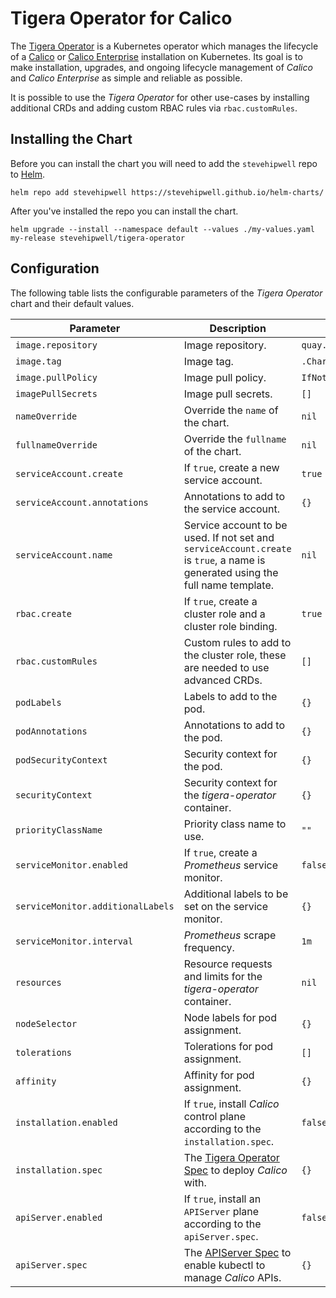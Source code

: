 # Tigera Operator for Calico

The [Tigera Operator](https://www.tigera.io/) is a Kubernetes operator which manages the lifecycle of a [Calico](https://www.tigera.io/project-calico/) or [Calico Enterprise](https://www.tigera.io/tigera-products/calico-enterprise/) installation on Kubernetes. Its goal is to make installation, upgrades, and ongoing lifecycle management of _Calico_ and _Calico Enterprise_ as simple and reliable as possible.

It is possible to use the _Tigera Operator_ for other use-cases by installing additional CRDs and adding custom RBAC rules via `rbac.customRules`.

## Installing the Chart

Before you can install the chart you will need to add the `stevehipwell` repo to [Helm](https://helm.sh/).

```shell
helm repo add stevehipwell https://stevehipwell.github.io/helm-charts/
```

After you've installed the repo you can install the chart.

```shell
helm upgrade --install --namespace default --values ./my-values.yaml my-release stevehipwell/tigera-operator
```

## Configuration

The following table lists the configurable parameters of the _Tigera Operator_ chart and their default values.

| Parameter                         | Description                                                                                                                                       | Default                   |
| --------------------------------- | ------------------------------------------------------------------------------------------------------------------------------------------------- | ------------------------- |
| `image.repository`                | Image repository.                                                                                                                                 | `quay.io/tigera/operator` |
| `image.tag`                       | Image tag.                                                                                                                                        | `.Chart.AppVersion`       |
| `image.pullPolicy`                | Image pull policy.                                                                                                                                | `IfNotPresent`            |
| `imagePullSecrets`                | Image pull secrets.                                                                                                                               | `[]`                      |
| `nameOverride`                    | Override the `name` of the chart.                                                                                                                 | `nil`                     |
| `fullnameOverride`                | Override the `fullname` of the chart.                                                                                                             | `nil`                     |
| `serviceAccount.create`           | If `true`, create a new service account.                                                                                                          | `true`                    |
| `serviceAccount.annotations`      | Annotations to add to the service account.                                                                                                        | `{}`                      |
| `serviceAccount.name`             | Service account to be used. If not set and `serviceAccount.create` is `true`, a name is generated using the full name template.                   | `nil`                     |
| `rbac.create`                     | If `true`, create a cluster role and a cluster role binding.                                                                                      | `true`                    |
| `rbac.customRules`                     | Custom rules to add to the cluster role, these are needed to use advanced CRDs.                                                                                      | `[]`                    |
| `podLabels`                       | Labels to add to the pod.                                                                                                                         | `{}`                      |
| `podAnnotations`                  | Annotations to add to the pod.                                                                                                                    | `{}`                      |
| `podSecurityContext`              | Security context for the pod.                                                                                                                     | `{}`                      |
| `securityContext`                 | Security context for the _tigera-operator_ container.                                                                                             | `{}`                      |
| `priorityClassName`               | Priority class name to use.                                                                                                                       | `""`                      |
| `serviceMonitor.enabled`          | If `true`, create a _Prometheus_ service monitor.                                                                                                 | `false`                   |
| `serviceMonitor.additionalLabels` | Additional labels to be set on the service monitor.                                                                                               | `{}`                      |
| `serviceMonitor.interval`         | _Prometheus_ scrape frequency.                                                                                                                    | `1m`                      |
| `resources`                       | Resource requests and limits for the _tigera-operator_ container.                                                                                 | `nil`                     |
| `nodeSelector`                    | Node labels for pod assignment.                                                                                                                   | `{}`                      |
| `tolerations`                     | Tolerations for pod assignment.                                                                                                                   | `[]`                      |
| `affinity`                        | Affinity for pod assignment.                                                                                                                      | `{}`                      |
| `installation.enabled`            | If `true`, install _Calico_ control plane according to the `installation.spec`.                                                                   | `false`                   |
| `installation.spec`               | The [Tigera Operator Spec](https://docs.projectcalico.org/reference/installation/api#operator.tigera.io/v1.Installation) to deploy _Calico_ with. | `{}`                      |
| `apiServer.enabled`            | If `true`, install an `APIServer` plane according to the `apiServer.spec`.                                                                   | `false`                   |
| `apiServer.spec`               | The [APIServer Spec](https://projectcalico.docs.tigera.io/maintenance/install-apiserver) to enable kubectl to manage _Calico_ APIs. | `{}`                      |

